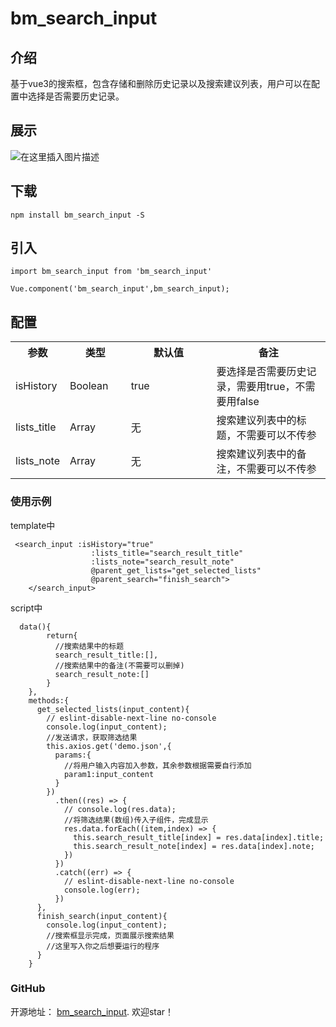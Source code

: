 # bm_search_input
## 介绍
基于vue3的搜索框，包含存储和删除历史记录以及搜索建议列表，用户可以在配置中选择是否需要历史记录。

## 展示
![在这里插入图片描述](https://img-blog.csdnimg.cn/2019083118304461.gif)

## 下载
```
npm install bm_search_input -S
```

## 引入
```
import bm_search_input from 'bm_search_input'

Vue.component('bm_search_input',bm_search_input);
```
## 配置
<table>
  <tr>
    <th width=10%>参数</th>
    <th width=20%>类型</th>
    <th width=30%>默认值</th>
    <th width="40%">备注</th>
  </tr>
  <tr>
    <td> isHistory</td>
    <td> Boolean </td>
    <td>
           true
     </td>
    <td>
    要选择是否需要历史记录，需要用true，不需要用false
    </td>
  </tr>
    <tr>
    <td> lists_title</td>
    <td> Array </td>
    <td>
           无
     </td>
    <td>
    搜索建议列表中的标题，不需要可以不传参
    </td>
  </tr>
      <tr>
    <td> lists_note</td>
    <td> Array </td>
    <td>
           无
     </td>
    <td>
    搜索建议列表中的备注，不需要可以不传参
    </td>
  </tr>
</table>


### 使用示例
template中

```
 <search_input :isHistory="true"
                  :lists_title="search_result_title"
                  :lists_note="search_result_note"
                  @parent_get_lists="get_selected_lists"
                  @parent_search="finish_search">
    </search_input>
```
script中

```
  data(){
        return{
          //搜索结果中的标题
          search_result_title:[],
          //搜索结果中的备注(不需要可以删掉)
          search_result_note:[]
        }
    },
    methods:{
      get_selected_lists(input_content){
        // eslint-disable-next-line no-console
        console.log(input_content);
        //发送请求，获取筛选结果
        this.axios.get('demo.json',{
          params:{
            //将用户输入内容加入参数，其余参数根据需要自行添加
            param1:input_content
          }
        })
          .then((res) => {
            // console.log(res.data);
            //将筛选结果(数组)传入子组件，完成显示
            res.data.forEach((item,index) => {
              this.search_result_title[index] = res.data[index].title;
              this.search_result_note[index] = res.data[index].note;
            })
          })
          .catch((err) => {
            // eslint-disable-next-line no-console
            console.log(err);
          })
      },
      finish_search(input_content){
        console.log(input_content);
        //搜索框显示完成，页面展示搜索结果
        //这里写入你之后想要运行的程序
      }
    }
```

### GitHub
开源地址： [bm_search_input](https://github.com/BigMonkeyyy/bm_search_input.git).
欢迎star！

